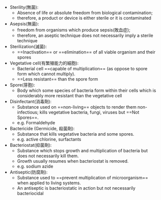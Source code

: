 - Sterility(無菌):
	- Absence of life or absolute freedom from biological contamination; 
	- therefore, a product or device is either sterile or it is contaminated
- Asepsis(無菌): 
	- freedom from organisms which produce sepsis(敗血症); 
	- therefore, an aseptic technique does not necessarily imply a sterile technique
- Sterilization(滅菌):
	- ==Inactivation== or ==elimination== of all viable organism and their spores
- Vegetative cell(有繁殖能力的細胞): 
	- Bacterial cell ==capable of multiplication== (as oppose to spore form which cannot multiply). 
	- ==Less resistant== than the spore form
- Spore(芽胞):
	- Body which some species of bacteria form within their cells which is considerably more resistant than the vegetative cell
- Disinfectant(消毒劑): 
	- Substance used on ==non-living== objects to render them non-infectious; kills vegetative bacteria, fungi, viruses but ==Not Spores==.
	- e.g. Formaldehyde
- Bactericide (Germicide, 殺菌劑): 
	- Substance that kills vegetative bacteria and some spores. 
	- e.g. active chlorine, surfactants
- Bacteriostat(抑菌劑): 
	- Substance which stops growth and multiplication of bacteria but does not necessarily kill them.
	- Growth usually resumes when bacteriostat is removed.
	- e.g. sodium azide
- Antiseptic(防腐劑):
	- Substance used to ==prevent multiplication of microorganism== when applied to living systems.
	- An antiseptic is bacteriostatic in action but not necessarily bacteriocidal